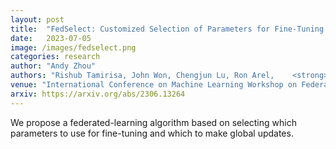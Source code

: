 ```yaml
---
layout: post
title:  "FedSelect: Customized Selection of Parameters for Fine-Tuning during Personalized Federated Learning"
date:   2023-07-05
image: /images/fedselect.png
categories: research
author: "Andy Zhou"
authors: "Rishub Tamirisa, John Won, Chengjun Lu, Ron Arel,    <strong>Andy Zhou</strong>"
venue: "International Conference on Machine Learning Workshop on Federated Learning"
arxiv: https://arxiv.org/abs/2306.13264
---
```

We propose a federated-learning algorithm based on selecting which parameters to use for fine-tuning and which to make global updates.